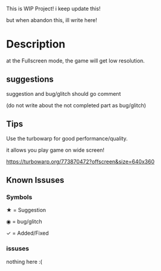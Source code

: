 This is WIP Project! i keep update this!

but when abandon this, ill write here! 

# Description

at the Fullscreen mode, the game will get low resolution.

## suggestions

suggestion and bug/glitch should go comment

(do not write about the not completed part as bug/glitch)

## Tips

Use the turbowarp for good performance/quality.

it allows you play game on wide screen!

https://turbowarp.org/773870472?offscreen&size=640x360

## Known Issuses

### Symbols

★ = Suggestion

◉ = bug/glitch

✓ = Added/Fixed

### issuses

nothing here :(
